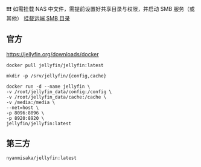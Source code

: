 ❗❗❗
如需挂载 NAS 中文件，需提前设置好共享目录与权限，并启动 SMB 服务（或其他）
[挂载远端 SMB 目录](../Linux/挂载远端%20SMB%20目录.md)

## 官方

https://jellyfin.org/downloads/docker

```shell
docker pull jellyfin/jellyfin:latest

mkdir -p /srv/jellyfin/{config,cache}

docker run -d --name jellyfin \
-v /root/jellyfin_data/config:/config \
-v /root/jellyfin_data/cache:/cache \
-v /media:/media \
--net=host \
-p 8096:8096 \
-p 8920:8920 \
jellyfin/jellyfin:latest
```

## 第三方

```
nyanmisaka/jellyfin:latest
```